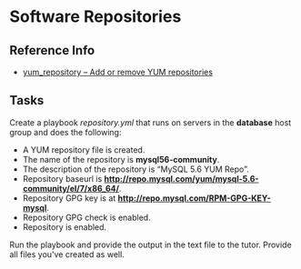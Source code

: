 # Software Repositories

## Reference Info

* [yum_repository – Add or remove YUM repositories](https://docs.ansible.com/ansible/latest/modules/yum_repository_module.html#yum-repository-module)


## Tasks

Create a playbook _repository.yml_ that runs on servers in the **database** host group and does the following:
* A YUM repository file is created.
* The name of the repository is **mysql56-community**.
* The description of the repository is “MySQL 5.6 YUM Repo”.
* Repository baseurl is **http://repo.mysql.com/yum/mysql-5.6-community/el/7/x86_64/**.
* Repository GPG key is at **http://repo.mysql.com/RPM-GPG-KEY-mysql**.
* Repository GPG check is enabled.
* Repository is enabled.

Run the playbook and provide the output in the text file to the tutor. Provide all files you've created as well. 